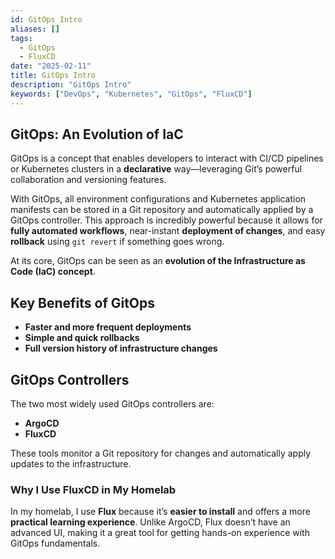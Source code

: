 ```yaml
---
id: GitOps Intro
aliases: []
tags:
  - GitOps
  - FluxCD
date: "2025-02-11"
title: GitOps Intro
description: "GitOps Intro"
keywords: ["DevOps", "Kubernetes", "GitOps", "FluxCD"]
---
```


## GitOps: An Evolution of IaC  

GitOps is a concept that enables developers to interact with CI/CD pipelines
or Kubernetes clusters in a **declarative** way—leveraging Git’s
powerful collaboration and versioning features.  

With GitOps, all environment configurations and Kubernetes application manifests
can be stored in a Git repository and automatically applied by a GitOps controller.
This approach is incredibly powerful because it allows for **fully automated workflows**,
near-instant **deployment of changes**, and easy **rollback**
using `git revert` if something goes wrong.  

At its core, GitOps can be seen as an **evolution of the Infrastructure
as Code (IaC) concept**.  


## Key Benefits of GitOps  

- **Faster and more frequent deployments**  
- **Simple and quick rollbacks**  
- **Full version history of infrastructure changes**  


## GitOps Controllers  

The two most widely used GitOps controllers are:  

- **ArgoCD**  
- **FluxCD**  

These tools monitor a Git repository for changes and automatically apply
updates to the infrastructure.  

### Why I Use FluxCD in My Homelab  

In my homelab, I use **Flux** because it’s **easier to install** and offers
a more **practical learning experience**. Unlike ArgoCD, Flux doesn’t
have an advanced UI, making it a great tool for getting hands-on
experience with GitOps fundamentals.  

